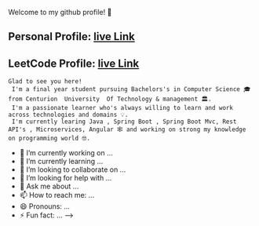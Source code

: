 

 Welcome to my github profile! 👋 
  ## Personal Profile:  [live Link](https://krishnakumaryadav.netlify.app/)
 ## LeetCode Profile:  [live Link](https://leetcode.com/krishna_987/)
                        
    Glad to see you here!
     I'm a final year student pursuing Bachelors's in Computer Science 🎓 from Centurion  University  Of Technology & management 🏛.
     I'm a passionate learner who's always willing to learn and work across technologies and domains 💡.
     I'm currently learing Java , Spring Boot , Spring Boot Mvc, Rest API's , Microservices, Angular 🕸️ and working on strong my knowledge on programming world 🤓.
 
- 🔭 I’m currently working on ...
- 🌱 I’m currently learning ...
- 👯 I’m looking to collaborate on ...
- 🤔 I’m looking for help with ...
- 💬 Ask me about ...
- 📫 How to reach me: ...
- 😄 Pronouns: ...
- ⚡ Fun fact: ...
-->
